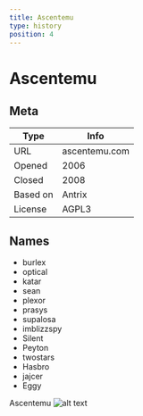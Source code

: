 ```yaml
---
title: Ascentemu
type: history
position: 4
---
```

# Ascentemu

## Meta

| Type | Info |
| ------------- | ------------- | 
| URL | ascentemu.com | 
| Opened | 2006 | 
| Closed | 2008 | 
| Based on | Antrix | 
| License | AGPL3 |

## Names
* burlex
* optical
* katar
* sean
* plexor
* prasys
* supalosa
* imblizzspy
* Silent
* Peyton
* twostars
* Hasbro
* jajcer
* Eggy

Ascentemu
![alt text](/Wiki/images/history/Ascent_logo.png "Ascent logo")
